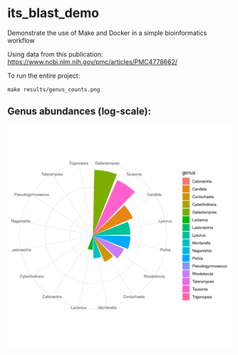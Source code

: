 # its_blast_demo
Demonstrate the use of Make and Docker in a simple bioinformatics workflow

Using data from this publication:
https://www.ncbi.nlm.nih.gov/pmc/articles/PMC4778662/

To run the entire project:
```
make results/genus_counts.png
```

## Genus abundances (log-scale):
![](results/genus_counts.png)
